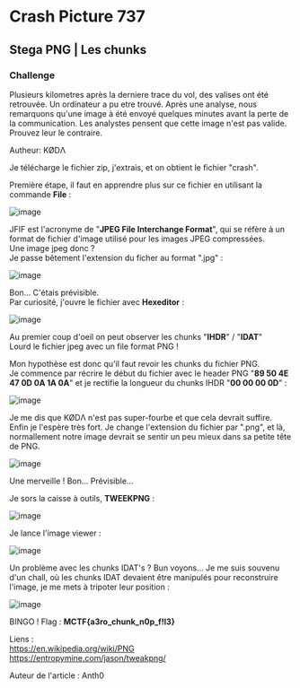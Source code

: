 # Crash Picture 737
## Stega PNG | Les chunks

### Challenge
Plusieurs kilometres après la derniere trace du vol, des valises ont été retrouvée. Un ordinateur a pu etre trouvé. Après une analyse, nous remarquons qu'une image à été envoyé quelques minutes avant la perte de la communication. Les analystes pensent que cette image n'est pas valide. Prouvez leur le contraire.

Autheur: KØDΛ

Je télécharge le fichier zip, j'extrais, et on obtient le fichier "crash".  

Première étape, il faut en apprendre plus sur ce fichier en utilisant la commande **File** :  

![image](https://user-images.githubusercontent.com/70716302/232286608-69ce9ac2-c5cd-4326-80ce-9a4248469a3a.png)  

JFIF est l'acronyme de "**JPEG File Interchange Format**", qui se réfère à un format de fichier d'image utilisé pour les images JPEG compressées.  
Une image jpeg donc ?  
Je passe bêtement l'extension du ficher au format ".jpg" :  

![image](https://user-images.githubusercontent.com/70716302/232286949-f650a10e-e104-48d8-9b77-f9db1c3b9ef7.png)

Bon... C'étais prévisible.  
Par curiosité, j'ouvre le fichier avec **Hexeditor** :  

![image](https://user-images.githubusercontent.com/70716302/232287522-c3796f3b-0d57-43bf-9090-4fc77e32565e.png)

Au premier coup d'oeil on peut observer les chunks "**IHDR**" / "**IDAT**"  
Lourd le fichier jpeg avec un file format PNG !  

Mon hypothèse est donc qu'il faut revoir les chunks du fichier PNG.  
Je commence par récrire le début du fichier avec le header PNG "**89 50 4E 47 0D 0A 1A 0A**" et je rectifie la longueur du chunks IHDR "**00 00 00 0D**" :  

![image](https://user-images.githubusercontent.com/70716302/232288071-ee4e931b-5832-4667-9ff7-2834508df9ae.png)  

Je me dis que KØDΛ n'est pas super-fourbe et que cela devrait suffire. Enfin je l'espère très fort.
Je change l'extension du fichier par ".png", et là, normallement notre image devrait se sentir un peu mieux dans sa petite tête de PNG.  

![image](https://user-images.githubusercontent.com/70716302/232288156-54663415-a311-49c8-af81-6935af11a031.png)  

Une merveille ! Bon... Prévisible...  

Je sors la caisse à outils, **TWEEKPNG** :  

![image](https://user-images.githubusercontent.com/70716302/232288336-562d930b-0b8a-4389-948f-97c60437c3a3.png)  

Je lance l'image viewer :  

![image](https://user-images.githubusercontent.com/70716302/232288364-e90d9bae-d6ca-45ff-8755-12f80469b867.png)  

Un problème avec les chunks IDAT's ? Bun voyons... Je me suis souvenu d'un chall, où les chunks IDAT devaient être manipulés pour reconstruire l'image, je me mets à tripoter leur position :  

![image](https://user-images.githubusercontent.com/70716302/232288814-f091cb75-97fb-4be5-9a4b-a0ff842fc465.png)  

BINGO ! Flag : **MCTF{a3ro_chunk_n0p_f!l3}**  

Liens :  
https://en.wikipedia.org/wiki/PNG  
https://entropymine.com/jason/tweakpng/  

Auteur de l'article : Anth0
